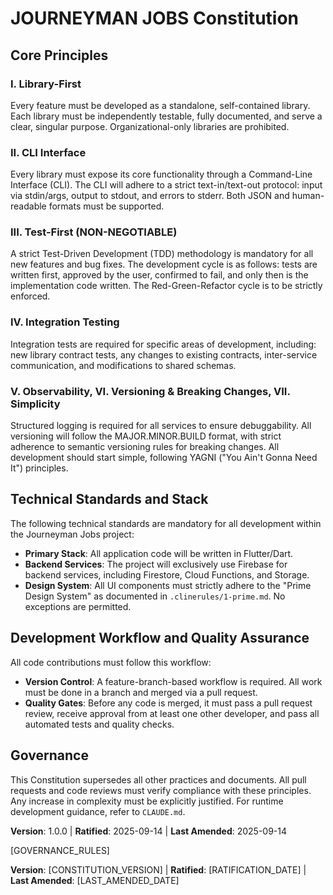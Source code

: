 # JOURNEYMAN JOBS Constitution

## Core Principles

### I. Library-First

Every feature must be developed as a standalone, self-contained library. Each library must be independently testable, fully documented, and serve a clear, singular purpose. Organizational-only libraries are prohibited.

### II. CLI Interface

Every library must expose its core functionality through a Command-Line Interface (CLI). The CLI will adhere to a strict text-in/text-out protocol: input via stdin/args, output to stdout, and errors to stderr. Both JSON and human-readable formats must be supported.

### III. Test-First (NON-NEGOTIABLE)

A strict Test-Driven Development (TDD) methodology is mandatory for all new features and bug fixes. The development cycle is as follows: tests are written first, approved by the user, confirmed to fail, and only then is the implementation code written. The Red-Green-Refactor cycle is to be strictly enforced.

### IV. Integration Testing

Integration tests are required for specific areas of development, including: new library contract tests, any changes to existing contracts, inter-service communication, and modifications to shared schemas.

### V. Observability, VI. Versioning & Breaking Changes, VII. Simplicity

Structured logging is required for all services to ensure debuggability. All versioning will follow the MAJOR.MINOR.BUILD format, with strict adherence to semantic versioning rules for breaking changes. All development should start simple, following YAGNI ("You Ain't Gonna Need It") principles.

## Technical Standards and Stack

The following technical standards are mandatory for all development within the Journeyman Jobs project:

- **Primary Stack**: All application code will be written in Flutter/Dart.
- **Backend Services**: The project will exclusively use Firebase for backend services, including Firestore, Cloud Functions, and Storage.
- **Design System**: All UI components must strictly adhere to the "Prime Design System" as documented in `.clinerules/1-prime.md`. No exceptions are permitted.

## Development Workflow and Quality Assurance

All code contributions must follow this workflow:

- **Version Control**: A feature-branch-based workflow is required. All work must be done in a branch and merged via a pull request.
- **Quality Gates**: Before any code is merged, it must pass a pull request review, receive approval from at least one other developer, and pass all automated tests and quality checks.

## Governance

This Constitution supersedes all other practices and documents. All pull requests and code reviews must verify compliance with these principles. Any increase in complexity must be explicitly justified. For runtime development guidance, refer to `CLAUDE.md`.

**Version**: 1.0.0 | **Ratified**: 2025-09-14 | **Last Amended**: 2025-09-14

[GOVERNANCE_RULES]
<!-- Example: All PRs/reviews must verify compliance; Complexity must be justified; Use [GUIDANCE_FILE] for runtime development guidance -->

**Version**: [CONSTITUTION_VERSION] | **Ratified**: [RATIFICATION_DATE] | **Last Amended**: [LAST_AMENDED_DATE]
<!-- Example: Version: 2.1.1 | Ratified: 2025-06-13 | Last Amended: 2025-07-16 -->